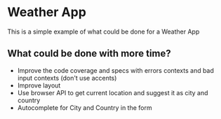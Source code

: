 # Weather App

This is a simple example of what could be done for a Weather App

## What could be done with more time?

* Improve the code coverage and specs with errors contexts and bad input contexts (don't use accents)
* Improve layout
* Use browser API to get current location and suggest it as city and country
* Autocomplete for City and Country in the form
